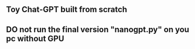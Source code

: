 ## Toy Chat-GPT built from scratch

## DO not run the final version "nanogpt.py" on you pc without GPU
